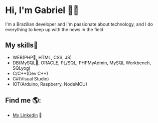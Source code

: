 # Hi, I'm Gabriel 👋🏾 

I'm a Brazilian developer and I'm passionate about technology, and I do everything to keep up with the news in the field
## My skills:mushroom:
- WEB(PHP:elephant:, HTML, CSS, JS)
- DB(MySQL:dolphin:, ORACLE, PL/SQL, PHPMyAdmin, MySQL Workbench, SQLyog)
- C/C++(Dev C++)
- C#(Visual Studio)
- IOT(Arduino, Raspberry, NodeMCU)

## Find me 🌎:
- <a href="https://www.linkedin.com/in/gsrbr/">My Linkedin</a> 💼
